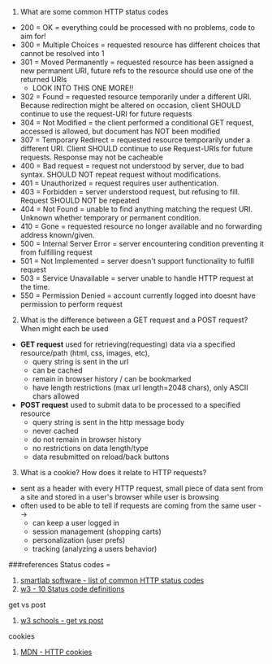 1. What are some common HTTP status codes
  * 200 = OK = everything could be processed with no problems, code to aim for! 
  * 300 = Multiple Choices = requested resource has different choices that cannot be resolved into 1
  * 301 = Moved Permanently = requested resource has been assigned a new permanent URI, future refs to the resource should use one of the returned URIs
    * LOOK INTO THIS ONE MORE!!
  * 302 = Found = requested resource temporarily under a different URI. Because redirection might be altered on occasion, client SHOULD continue to use the request-URI for future requests
  * 304 = Not Modified = the client performed a conditional GET request, accessed is allowed, but document has NOT been modified 
  * 307 = Temporary Redirect = requested resource temporarily under a different URI. Client SHOULD continue to use Request-URIs for future requests. Response may not be cacheable
  * 400 = Bad request = request not understood by server, due to bad syntax. SHOULD NOT repeat request without modifications.
  * 401 = Unauthorized = request requires user authentication. 
  * 403 = Forbidden = server understood request, but refusing to fill. Request SHOULD NOT be repeated
  * 404 = Not Found = unable to find anything matching the request URI. Unknown whether temporary or permanent condition.
  * 410 = Gone = requested resource no longer available and no forwarding address known/given. 
  * 500 = Internal Server Error = server encountering condition preventing it from fulfilling request
  * 501 = Not Implemented = server doesn't support functionality to fulfill request
  * 503 = Service Unavailable = server unable to handle HTTP request at the time. 
  * 550 = Permission Denied = account currently logged into doesnt have permission to perform request

2. What is the difference between a GET request and a POST request? When might each be used
  * **GET request** used for retrieving(requesting) data via a specified resource/path (html, css, images, etc), 
    * query string is sent in the url 
    * can be cached
    * remain in browser history / can be bookmarked
    * have length restrictions (max url length=2048 chars), only ASCII chars allowed
  * **POST request** used to submit data to be processed to a specified resource
    * query string is sent in the http message body
    * never cached
    * do not remain in browser history
    * no restrictions on data length/type
    * data resubmitted on reload/back buttons

3. What is a cookie? How does it relate to HTTP requests?
  * sent as a header with every HTTP request, small piece of data sent from a site and stored in a user's browser while user is browsing
  * often used to be able to tell if requests are coming from the same user --> 
    * can keep a user logged in
    * session management (shopping carts)
    * personalization (user prefs)
    * tracking (analyzing a users behavior)

###references
Status codes = 
1. [smartlab software - list of common HTTP status codes](https://www.smartlabsoftware.com/ref/http-status-codes.htm)
2. [w3 - 10 Status code definitions](https://www.w3.org/Protocols/rfc2616/rfc2616-sec10.html#sec10)

get vs post
1. [w3 schools - get vs post](http://www.w3schools.com/tags/ref_httpmethods.asp)

cookies
1. [MDN - HTTP cookies](https://developer.mozilla.org/en-US/docs/Web/HTTP/Cookies)